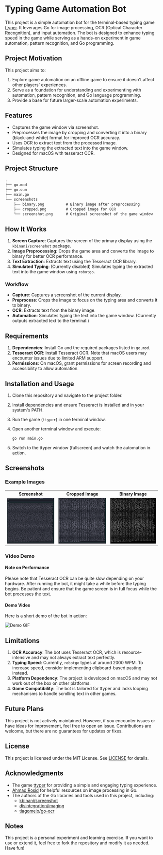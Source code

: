 # Typing Game Automation Bot

This project is a simple automation bot for the terminal-based typing game [ttyper](https://github.com/MaxCodesIO/ttyper). It leverages Go for image processing, OCR (Optical Character Recognition), and input automation. The bot is designed to enhance typing speed in the game while serving as a hands-on experiment in game automation, pattern recognition, and Go programming.

## Project Motivation

This project aims to:

1. Explore game automation on an offline game to ensure it doesn't affect other players' experiences.
2. Serve as a foundation for understanding and experimenting with automation, pattern recognition, and Go language programming.
3. Provide a base for future larger-scale automation experiments.

## Features

- Captures the game window via screenshot.
- Preprocesses the image by cropping and converting it into a binary (black-and-white) format for improved OCR accuracy.
- Uses OCR to extract text from the processed image.
- Simulates typing the extracted text into the game window.
- Designed for macOS with tesseract OCR.

## Project Structure

```
.
├── go.mod
├── go.sum
├── main.go
└── screenshots
    ├── binary.png          # Binary image after preprocessing
    ├── cropped.png         # Cropped image for OCR
    └── screenshot.png      # Original screenshot of the game window
```

## How It Works

1. **Screen Capture**: Captures the screen of the primary display using the `kbinani/screenshot` package.
2. **Image Preprocessing**: Crops the game area and converts the image to binary for better OCR performance.
3. **Text Extraction**: Extracts text using the Tesseract OCR library.
4. **Simulated Typing**: (Currently disabled) Simulates typing the extracted text into the game window using `robotgo`.

### Workflow

- **Capture**: Captures a screenshot of the current display.
- **Preprocess**: Crops the image to focus on the typing area and converts it to binary.
- **OCR**: Extracts text from the binary image.
- **Automation**: Simulates typing the text into the game window. (Currently outputs extracted text to the terminal.)

## Requirements

1. **Dependencies**: Install Go and the required packages listed in `go.mod`.
2. **Tesseract OCR**: Install Tesseract OCR. Note that macOS users may encounter issues due to limited ARM support.
3. **Permissions**: On macOS, grant permissions for screen recording and accessibility to allow automation.

## Installation and Usage

1. Clone this repository and navigate to the project folder.
2. Install dependencies and ensure Tesseract is installed and in your system's PATH.
3. Run the game (`ttyper`) in one terminal window.
4. Open another terminal window and execute:

   ```bash
   go run main.go
   ```

5. Switch to the ttyper window (fullscreen) and watch the automation in action.

## Screenshots

### Example Images

<table>
  <tr>
    <th>Screenshot</th>
    <th>Cropped Image</th>
    <th>Binary Image</th>
  </tr>
  <tr>
    <td><img src="screenshots/screenshot.png" alt="Screenshot" height="150"></td>
    <td><img src="screenshots/cropped.png" alt="Cropped" height="150"></td>
    <td><img src="screenshots/binary.png" alt="Binary" height="150"></td>
  </tr>
</table>

### Video Demo

#### Note on Performance
Please note that Tesseract OCR can be quite slow depending on your hardware. After running the bot, it might take a while before the typing begins. Be patient and ensure that the game screen is in full focus while the bot processes the text.

#### Demo Video
Here is a short demo of the bot in action:

![Demo GIF](https://raw.githubusercontent.com/orca1018/Typing-Game-Automation-Bot/main/screenshots/demo.gif)

## Limitations

1. **OCR Accuracy**: The bot uses Tesseract OCR, which is resource-intensive and may not always extract text perfectly.
2. **Typing Speed**: Currently, `robotgo` types at around 2000 WPM. To increase speed, consider implementing clipboard-based pasting instead.
3. **Platform Dependency**: The project is developed on macOS and may not work out of the box on other platforms.
4. **Game Compatibility**: The bot is tailored for ttyper and lacks looping mechanisms to handle scrolling text in other games.

## Future Plans

This project is not actively maintained. However, if you encounter issues or have ideas for improvement, feel free to open an issue. Contributions are welcome, but there are no guarantees for updates or fixes.

## License

This project is licensed under the MIT License. See [LICENSE](LICENSE) for details.

## Acknowledgments

- The game [ttyper](https://github.com/MaxCodesIO/ttyper) for providing a simple and engaging typing experience.
- [Ahmad Rosid](https://ahmadrosid.com/blog/golang-img-crop) for helpful resources on image processing in Go.
- The authors of the Go libraries and tools used in this project, including:
  - [kbinani/screenshot](https://github.com/kbinani/screenshot)
  - [disintegration/imaging](https://github.com/disintegration/imaging)
  - [tiagomelo/go-ocr](https://github.com/tiagomelo/go-ocr)

## Notes

This project is a personal experiment and learning exercise. If you want to use or extend it, feel free to fork the repository and modify it as needed. Have fun!

